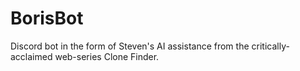 # BorisBot
Discord bot in the form of Steven's AI assistance from the critically-acclaimed web-series Clone Finder.
